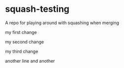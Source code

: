 # squash-testing
A repo for playing around with squashing when merging

my first change

my second change

my third change

another line
and another



